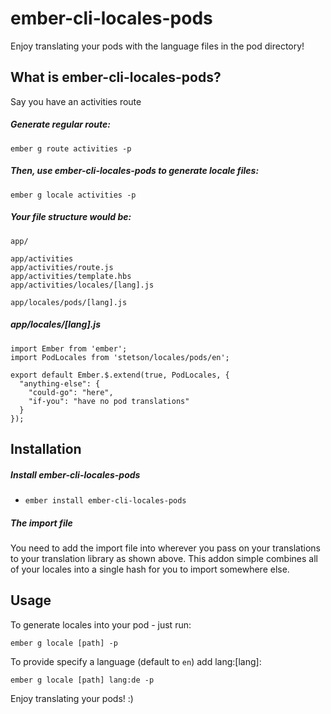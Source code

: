 # ember-cli-locales-pods

Enjoy translating your pods with the language files in the pod directory!

## What is ember-cli-locales-pods?
Say you have an activities route
##### Generate regular route:
```
ember g route activities -p
```
##### Then, use ember-cli-locales-pods to generate locale files:
```
ember g locale activities -p
```

##### Your file structure would be:
```
app/

app/activities
app/activities/route.js
app/activities/template.hbs
app/activities/locales/[lang].js

app/locales/pods/[lang].js

```
##### app/locales/[lang].js
```
import Ember from 'ember';
import PodLocales from 'stetson/locales/pods/en';

export default Ember.$.extend(true, PodLocales, {
  "anything-else": {
    "could-go": "here",
    "if-you": "have no pod translations"
  }
});
```

## Installation

##### Install ember-cli-locales-pods

* `ember install ember-cli-locales-pods`

##### The import file
You need to add the import file into wherever you pass on your translations to your translation library as shown above. This addon simple combines all of your locales into a single hash for you to import somewhere else.

## Usage

To generate locales into your pod - just run:

```
ember g locale [path] -p
```

To provide specify a language (default to `en`) add lang:[lang]:

```
ember g locale [path] lang:de -p
```

Enjoy translating your pods! :)
